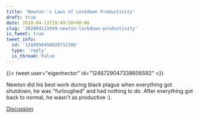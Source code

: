 ```yaml
---
title: 'Newton''s Laws of Lockdown Productivity'
draft: true
date: 2020-04-11T19:49:58+00:00
slug: '202004111949-newton-lockdown-productivity'
is_tweet: true
tweet_info:
  id: '1248956456029712386'
  type: 'reply'
  is_thread: False
---
```




{{< tweet user="eigenhector" id="1248729047338606592" >}}

Newton did his best work during black plague when everything got shutdown, he was "furloughed" and had nothing to do. After everything got back to normal, he wasn't as productive :).

[Discussion](https://x.com/sytelus/status/1248956456029712386)
